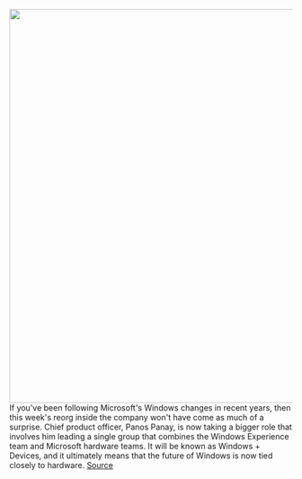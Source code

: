 <img src='https://cdn.vox-cdn.com/thumbor/0VbsHNaYrsD7QSs3rjkuo4_PqSA=/0x0:2040x1360/1200x675/filters:focal(867x1002:1193x1328)/cdn.vox-cdn.com/uploads/chorus_image/image/66260870/akrales_190930_3649_0349.0.jpg' width='700px' /><br/>
If you've been following Microsoft's Windows changes in recent years, then this week's reorg inside the company won't have come as much of a surprise. Chief product officer, Panos Panay, is now taking a bigger role that involves him leading a single group that combines the Windows Experience team and Microsoft hardware teams. It will be known as Windows + Devices, and it ultimately means that the future of Windows is now tied closely to hardware.
<a href='https://www.theverge.com/2020/2/6/21126044/microsoft-windows-future-software-hardware-windows-devices-panos-panay'> Source <a/>